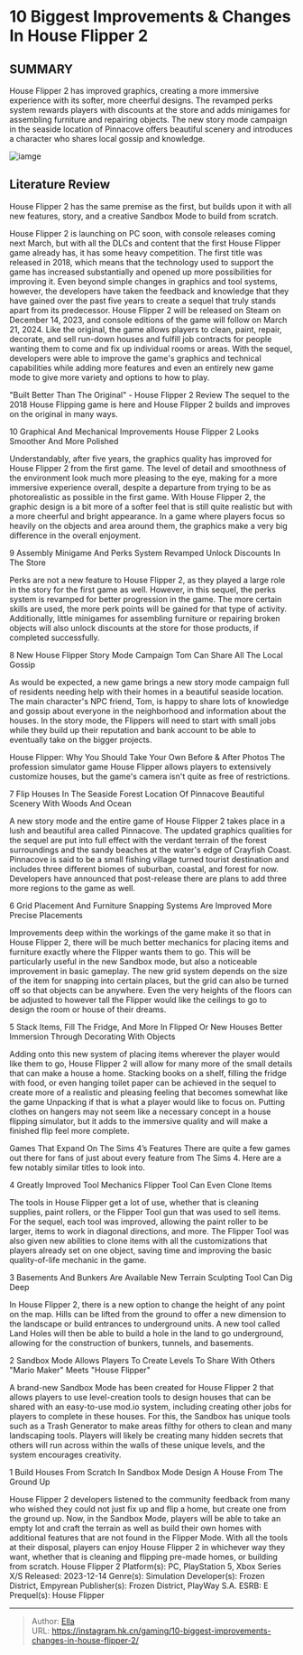 # 10 Biggest Improvements &amp; Changes In House Flipper 2


## SUMMARY 


House Flipper 2
 has improved graphics, creating a more immersive experience with its softer, more cheerful designs. 
 The revamped perks system rewards players with discounts at the store and adds minigames for assembling furniture and repairing objects. 
 The new story mode campaign in the seaside location of Pinnacove offers beautiful scenery and introduces a character who shares local gossip and knowledge. 

![iamge](https://static1.srcdn.com/wordpress/wp-content/uploads/2023/12/10-biggest-improvements-changes-in-house-flipper-2.jpg)

## Literature Review

House Flipper 2 has the same premise as the first, but builds upon it with all new features, story, and a creative Sandbox Mode to build from scratch.




House Flipper 2 is launching on PC soon, with console releases coming next March, but with all the DLCs and content that the first House Flipper game already has, it has some heavy competition. The first title was released in 2018, which means that the technology used to support the game has increased substantially and opened up more possibilities for improving it. Even beyond simple changes in graphics and tool systems, however, the developers have taken the feedback and knowledge that they have gained over the past five years to create a sequel that truly stands apart from its predecessor.
House Flipper 2 will be released on Steam on December 14, 2023, and console editions of the game will follow on March 21, 2024. Like the original, the game allows players to clean, paint, repair, decorate, and sell run-down houses and fulfill job contracts for people wanting them to come and fix up individual rooms or areas. With the sequel, developers were able to improve the game&#39;s graphics and technical capabilities while adding more features and even an entirely new game mode to give more variety and options to how to play.
            
 
 &#34;Built Better Than The Original&#34; - House Flipper 2 Review 
The sequel to the 2018 House Flipping game is here and House Flipper 2 builds and improves on the original in many ways.












 








 10  Graphical And Mechanical Improvements 
House Flipper 2 Looks Smoother And More Polished
        

Understandably, after five years, the graphics quality has improved for House Flipper 2 from the first game. The level of detail and smoothness of the environment look much more pleasing to the eye, making for a more immersive experience overall, despite a departure from trying to be as photorealistic as possible in the first game. With House Flipper 2, the graphic design is a bit more of a softer feel that is still quite realistic but with a more cheerful and bright appearance. In a game where players focus so heavily on the objects and area around them, the graphics make a very big difference in the overall enjoyment.





 9  Assembly Minigame And Perks System Revamped 
Unlock Discounts In The Store
        

Perks are not a new feature to House Flipper 2, as they played a large role in the story for the first game as well. However, in this sequel, the perks system is revamped for better progression in the game. The more certain skills are used, the more perk points will be gained for that type of activity. Additionally, little minigames for assembling furniture or repairing broken objects will also unlock discounts at the store for those products, if completed successfully.





 8  New House Flipper Story Mode Campaign 
Tom Can Share All The Local Gossip
        

As would be expected, a new game brings a new story mode campaign full of residents needing help with their homes in a beautiful seaside location. The main character&#39;s NPC friend, Tom, is happy to share lots of knowledge and gossip about everyone in the neighborhood and information about the houses. In the story mode, the Flippers will need to start with small jobs while they build up their reputation and bank account to be able to eventually take on the bigger projects.
            
 
 House Flipper: Why You Should Take Your Own Before &amp; After Photos 
The profession simulator game House Flipper allows players to extensively customize houses, but the game&#39;s camera isn&#39;t quite as free of restrictions.








 7  Flip Houses In The Seaside Forest Location Of Pinnacove 
Beautiful Scenery With Woods And Ocean


 







A new story mode and the entire game of House Flipper 2 takes place in a lush and beautiful area called Pinnacove. The updated graphics qualities for the sequel are put into full effect with the verdant terrain of the forest surroundings and the sandy beaches at the water&#39;s edge of Crayfish Coast. Pinnacove is said to be a small fishing village turned tourist destination and includes three different biomes of suburban, coastal, and forest for now. Developers have announced that post-release there are plans to add three more regions to the game as well.





 6  Grid Placement And Furniture Snapping Systems Are Improved 
More Precise Placements
        

Improvements deep within the workings of the game make it so that in House Flipper 2, there will be much better mechanics for placing items and furniture exactly where the Flipper wants them to go. This will be particularly useful in the new Sandbox mode, but also a noticeable improvement in basic gameplay. The new grid system depends on the size of the item for snapping into certain places, but the grid can also be turned off so that objects can be anywhere. Even the very heights of the floors can be adjusted to however tall the Flipper would like the ceilings to go to design the room or house of their dreams.





 5  Stack Items, Fill The Fridge, And More In Flipped Or New Houses 
Better Immersion Through Decorating With Objects
        

Adding onto this new system of placing items wherever the player would like them to go, House Flipper 2 will allow for many more of the small details that can make a house a home. Stacking books on a shelf, filling the fridge with food, or even hanging toilet paper can be achieved in the sequel to create more of a realistic and pleasing feeling that becomes somewhat like the game Unpacking if that is what a player would like to focus on. Putting clothes on hangers may not seem like a necessary concept in a house flipping simulator, but it adds to the immersive quality and will make a finished flip feel more complete.
            
 
 Games That Expand On The Sims 4’s Features 
There are quite a few games out there for fans of just about every feature from The Sims 4. Here are a few notably similar titles to look into.








 4  Greatly Improved Tool Mechanics 
Flipper Tool Can Even Clone Items


 







The tools in House Flipper get a lot of use, whether that is cleaning supplies, paint rollers, or the Flipper Tool gun that was used to sell items. For the sequel, each tool was improved, allowing the paint roller to be larger, items to work in diagonal directions, and more. The Flipper Tool was also given new abilities to clone items with all the customizations that players already set on one object, saving time and improving the basic quality-of-life mechanic in the game.





 3  Basements And Bunkers Are Available 
New Terrain Sculpting Tool Can Dig Deep
        

In House Flipper 2, there is a new option to change the height of any point on the map. Hills can be lifted from the ground to offer a new dimension to the landscape or build entrances to underground units. A new tool called Land Holes will then be able to build a hole in the land to go underground, allowing for the construction of bunkers, tunnels, and basements.





 2  Sandbox Mode Allows Players To Create Levels To Share With Others 
&#34;Mario Maker&#34; Meets &#34;House Flipper&#34;
        

A brand-new Sandbox Mode has been created for House Flipper 2 that allows players to use level-creation tools to design houses that can be shared with an easy-to-use mod.io system, including creating other jobs for players to complete in these houses. For this, the Sandbox has unique tools such as a Trash Generator to make areas filthy for others to clean and many landscaping tools. Players will likely be creating many hidden secrets that others will run across within the walls of these unique levels, and the system encourages creativity.





 1  Build Houses From Scratch In Sandbox Mode 
Design A House From The Ground Up


 







House Flipper 2 developers listened to the community feedback from many who wished they could not just fix up and flip a home, but create one from the ground up. Now, in the Sandbox Mode, players will be able to take an empty lot and craft the terrain as well as build their own homes with additional features that are not found in the Flipper Mode. With all the tools at their disposal, players can enjoy House Flipper 2 in whichever way they want, whether that is cleaning and flipping pre-made homes, or building from scratch.
               House Flipper 2   Platform(s):   PC, PlayStation 5, Xbox Series X/S    Released:   2023-12-14    Genre(s):   Simulation    Developer(s):   Frozen District, Empyrean    Publisher(s):   Frozen District, PlayWay S.A.    ESRB:   E    Prequel(s):   House Flipper      

---

> Author: [Ella](https://instagram.hk.cn/)  
> URL: https://instagram.hk.cn/gaming/10-biggest-improvements-changes-in-house-flipper-2/  

